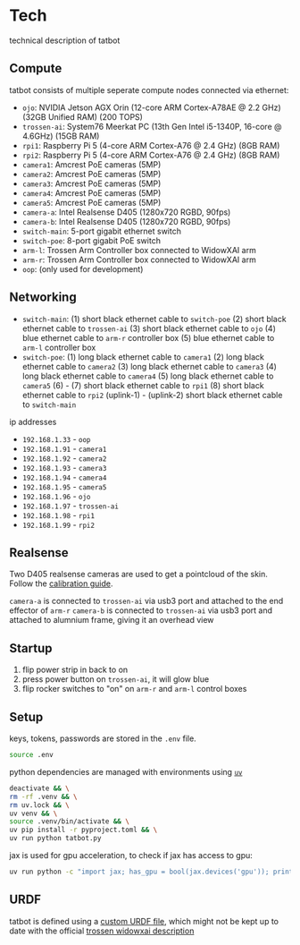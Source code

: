 # Tech

technical description of tatbot

## Compute

tatbot consists of multiple seperate compute nodes connected via ethernet:

- `ojo`: NVIDIA Jetson AGX Orin (12-core ARM Cortex-A78AE @ 2.2 GHz) (32GB Unified RAM) (200 TOPS)
- `trossen-ai`: System76 Meerkat PC (13th Gen Intel i5-1340P, 16-core @ 4.6GHz) (15GB RAM)
- `rpi1`: Raspberry Pi 5 (4-core ARM Cortex-A76 @ 2.4 GHz) (8GB RAM)
- `rpi2`: Raspberry Pi 5 (4-core ARM Cortex-A76 @ 2.4 GHz) (8GB RAM)
- `camera1`: Amcrest PoE cameras (5MP)
- `camera2`: Amcrest PoE cameras (5MP)
- `camera3`: Amcrest PoE cameras (5MP)
- `camera4`: Amcrest PoE cameras (5MP)
- `camera5`: Amcrest PoE cameras (5MP)
- `camera-a`: Intel Realsense D405 (1280x720 RGBD, 90fps)
- `camera-b`: Intel Realsense D405 (1280x720 RGBD, 90fps)
- `switch-main`: 5-port gigabit ethernet switch
- `switch-poe`: 8-port gigabit PoE switch
- `arm-l`: Trossen Arm Controller box connected to WidowXAI arm
- `arm-r`: Trossen Arm Controller box connected to WidowXAI arm
- `oop`: (only used for development)

## Networking

- `switch-main`: 
    (1) short black ethernet cable to `switch-poe`
    (2) short black ethernet cable to `trossen-ai`
    (3) short black ethernet cable to `ojo`
    (4) blue ethernet cable to `arm-r` controller box
    (5) blue ethernet cable to `arm-l` controller box
- `switch-poe`: 
    (1) long black ethernet cable to `camera1`
    (2) long black ethernet cable to `camera2`
    (3) long black ethernet cable to `camera3`
    (4) long black ethernet cable to `camera4`
    (5) long black ethernet cable to `camera5`
    (6) -
    (7) short black ethernet cable to `rpi1`
    (8) short black ethernet cable to `rpi2`
    (uplink-1) -
    (uplink-2) short black ethernet cable to `switch-main`

ip addresses
- `192.168.1.33` - `oop`
- `192.168.1.91` - `camera1`
- `192.168.1.92` - `camera2`
- `192.168.1.93` - `camera3`
- `192.168.1.94` - `camera4`
- `192.168.1.95` - `camera5`
- `192.168.1.96` - `ojo`
- `192.168.1.97` - `trossen-ai`
- `192.168.1.98` - `rpi1`
- `192.168.1.99` - `rpi2`

## Realsense

Two D405 realsense cameras are used to get a pointcloud of the skin. Follow the [calibration guide](https://dev.intelrealsense.com/docs/self-calibration-for-depth-cameras).

`camera-a` is connected to `trossen-ai` via usb3 port and attached to the end effector of `arm-r`
`camera-b` is connected to `trossen-ai` via usb3 port and attached to alumnium frame, giving it an overhead view

## Startup

1. flip power strip in back to on
2. press power button on `trossen-ai`, it will glow blue
3. flip rocker switches to "on" on `arm-r` and `arm-l` control boxes

## Setup

keys, tokens, passwords are stored in the `.env` file.

```bash
source .env
```

python dependencies are managed with environments using [`uv`](https://docs.astral.sh/uv/getting-started/installation/)

```bash
deactivate && \
rm -rf .venv && \
rm uv.lock && \
uv venv && \
source .venv/bin/activate && \
uv pip install -r pyproject.toml && \
uv run python tatbot.py
```

jax is used for gpu acceleration, to check if jax has access to gpu:

```bash
uv run python -c "import jax; has_gpu = bool(jax.devices('gpu')); print(has_gpu)"
```

## URDF

tatbot is defined using a [custom URDF file](https://github.com/hu-po/tatbot-urdf), which might not be kept up to date with the official [trossen widowxai description](https://github.com/TrossenRobotics/trossen_arm_description)